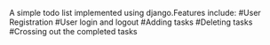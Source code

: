 A simple todo list implemented using django.Features include:
#User Registration
#User login and logout
#Adding tasks
#Deleting tasks
#Crossing out the completed tasks
